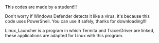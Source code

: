 This codes are made by a student!!! 

Don't worry if Windows Defender detects it like a virus, it's because this code uses PowerShell. You can use it safely, thanks for downloading!!!

Linux_Launcher is a program in which Termita and TracerDriver are linked, these applications are adapted for Linux with this program.
